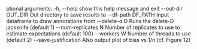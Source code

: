 ptional arguments:
  -h, --help          show this help message and exit
  --out-dir OUT_DIR   Out directory to save results to
  --df-path DF_PATH   Input dataframe to draw annotations from
  --delete-d D        Runs the delete-D jackknife (default 1)
  --num-replicates N  Number of replicates to use to estimate expectations (default 100)
  --workers W         Number of threads to use (default 2)
  --save-justification    Also output plot of bias vs 1/n (cf. Figure 12)